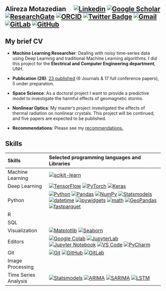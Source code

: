 ## Alireza Motazedian  &nbsp;&nbsp;&nbsp; [![Linkedin](https://img.shields.io/badge/-blue?label=Linkedin&style=social&logo=Linkedin)](https://www.linkedin.com/in/alireza-motazedian/)   [![Google Scholar](https://img.shields.io/badge/-red?label=Google%20Scholar&style=social&logo=Google%20Scholar)](https://scholar.google.com/citations?hl=en&view_op=list_works&gmla=AJsN-F4UwOxtfuRZo6IV-JkWMY1BDE1oqBkNR4gWIVVYl71y_zNFg1dgNGPYzcLKxGjf7hi-Uqs1xFfXlxN37DWAINmTkdV7PTO256WwwShdVW8eo9XFRmm9OTpUmdYLNH43G-D3qFeHxjJXraaheJqy2XmFz3g5Fg&user=SEYzORQAAAAJ)   [![ResearchGate](https://img.shields.io/badge/-blue?label=ResearchGate&style=social&logo=ResearchGate)](https://www.researchgate.net/profile/Alireza-Motazedian?editMode=1&sorting=recentlyAdded)   [![ORCID](https://img.shields.io/badge/-green?label=ORCID&style=social&logo=ORCID)](https://orcid.org/0000-0002-2352-2245)   [![Twitter Badge](https://img.shields.io/badge/-1da1f2?label=Twitter&style=social&logo=twitter&link=https://twitter.com/a_motazedian)](https://twitter.com/a_motazedian)   [![Gmail](https://img.shields.io/badge/-green?label=Gmail&style=social&logo=Gmail)](mailto:alireza.mohammadrezaee@gmail.com)   [![GitLab](https://img.shields.io/badge/-green?label=GitLab&style=social&logo=Gitlab)](https://gitlab.com/alireza-motazedian)   [![GitHub](https://img.shields.io/badge/-green?label=GitHub&style=social&logo=Github)](https://github.com/alireza-motazedian)     

## My brief CV    

- **Machine Learning Researcher**: Dealing with noisy time-series data using Deep Learning and traditional Machine Learning algorithms.
I did this project for the **Electrical and Computer Engineering department**, UNH.

- **Publication (28)**: [23 published](https://scholar.google.com/citations?hl=en&view_op=list_works&gmla=AJsN-F4UwOxtfuRZo6IV-JkWMY1BDE1oqBkNR4gWIVVYl71y_zNFg1dgNGPYzcLKxGjf7hi-Uqs1xFfXlxN37DWAINmTkdV7PTO256WwwShdVW8eo9XFRmm9OTpUmdYLNH43G-D3qFeHxjJXraaheJqy2XmFz3g5Fg&user=SEYzORQAAAAJ) (6 Journals & 17 full conference papers), 5 under preparation.

- **Space Science**: As a doctoral project I want to provide a predictive model to investigate the harmful effects of geomagnetic storms.  

- **Nonlinear Optics**: My master’s project investigated the effects of thermal radiation on nonlinear crystals. This project will be continued, and five papers are expected to be published.

- **Recommendations**: Please see my [recommendations.](https://www.linkedin.com/in/alireza-motazedian/details/recommendations/?detailScreenTabIndex=0)


## Skills 

| Skills | Selected programming languages and Libraries |
| :--- | :--- |
| Machine Learning | [![scikit-learn](https://img.shields.io/badge/-scikit--learn-05122A?style=flat-square&logo=scikit-learn&color=353535)](https://scikit-learn.org/) |
| Deep Learning | [![TensorFlow](https://img.shields.io/badge/-TensorFlow-05122A?style=flat-square&logo=TensorFlow&color=353535)](https://www.tensorflow.org/)  [![PyTorch](https://img.shields.io/badge/-PyTorch-05122A?style=flat-square&logo=PyTorch&color=353535)](https://pytorch.org/)  [![Keras](https://img.shields.io/badge/-Keras-05122A?style=flat-square&logo=Keras&color=353535)](https://keras.io/)  |
| Python |  [![Python](https://img.shields.io/badge/-Python-05122A?style=flat-square&logo=Python&color=353535)](https://www.python.org/)  [![Pandas](https://img.shields.io/badge/-Pandas-05122A?style=flat-square&logo=Pandas&color=353535)](https://pandas.pydata.org/)  [![NumPy](https://img.shields.io/badge/-NumPy-05122A?style=flat-square&logo=NumPy&color=353535)](https://numpy.org/)  [![Statsmodels](https://img.shields.io/badge/-Statsmodels-05122A?style=flat-square&logo=Python&color=353535)](https://www.statsmodels.org/)  [![datetime](https://img.shields.io/badge/-datetime-05122A?style=flat-square&logo=Python&color=353535)](https://docs.python.org/3/library/datetime.html)  [![ipywidgets](https://img.shields.io/badge/-ipywidgets-05122A?style=flat-square&logo=Jupyter&color=353535)](https://ipywidgets.readthedocs.io/)  [![math](https://img.shields.io/badge/-math-05122A?style=flat-square&logo=Python&color=353535)](https://docs.python.org/3/library/math.html)  [![GeoPandas](https://img.shields.io/badge/-GeoPandas-05122A?style=flat-square&logo=Python&color=353535)](https://geopandas.org/)  [![fastparquet](https://img.shields.io/badge/-fastparquet-05122A?style=flat-square&logo=Python&color=353535)](https://fastparquet.readthedocs.io/)|
| R  |   |
| SQL |   |
| Visualization | [![Matplotlib](https://img.shields.io/badge/-Matplotlib-05122A?style=flat-square&logo=Python&color=353535)](https://matplotlib.org/)   [![Seaborn](https://img.shields.io/badge/-Seaborn-05122A?style=flat-square&logo=Python&color=353535)](https://seaborn.pydata.org/)  |
| Editors |  [![Google Colab](https://img.shields.io/badge/-Google%20Colab-05122A?style=flat-square&logo=Google%20Colab&color=353535)](https://colab.research.google.com/)  [![JupyterLab](https://img.shields.io/badge/-JupyterLab-05122A?style=flat-square&logo=Jupyter&color=353535)](https://jupyter.org/)   [![Jupyter Notebook](https://img.shields.io/badge/-Jupyter%20Notebook-05122A?style=flat-square&logo=Jupyter&color=353535)](https://jupyter.org/)   [![VS Code](https://img.shields.io/badge/-VS%20Code-05122A?style=flat-square&logo=Visual%20Studio%20Code&color=353535)](https://code.visualstudio.com/)   [![PyCharm](https://img.shields.io/badge/-PyCharm-05122A?style=flat-square&logo=PyCharm&color=353535)](https://www.jetbrains.com/pycharm/)  |
| Git |  [![Git](https://img.shields.io/badge/-Git-05122A?style=flat-square&logo=Git&color=353535)](https://git-scm.com/)   [![GitHub](https://img.shields.io/badge/-GitHub-05122A?style=flat-square&logo=GitHub&color=353535)](https://github.com/)   [![GitLab](https://img.shields.io/badge/-GitLab-05122A?style=flat-square&logo=GitLab&color=353535)](https://gitlab.com/)  |
| Image Processing |   |
| Time Series Analysis | [![Statsmodels](https://img.shields.io/badge/-Statsmodels-05122A?style=flat-square&logo=Python&color=353535)](https://www.statsmodels.org/)   [![ARIMA](https://img.shields.io/badge/-ARIMA-05122A?style=flat-square&logo=Python&color=353535)](https://www.statsmodels.org/stable/generated/statsmodels.tsa.arima.model.ARIMA.html)    [![SARIMA](https://img.shields.io/badge/-SARIMA-05122A?style=flat-square&logo=Python&color=353535)](https://www.statsmodels.org/stable/generated/statsmodels.tsa.statespace.sarimax.SARIMAX.html)   [![LSTM](https://img.shields.io/badge/-LSTM-05122A?style=flat-square&logo=Python&color=353535)](https://www.tensorflow.org/api_docs/python/tf/keras/layers/LSTM)|
